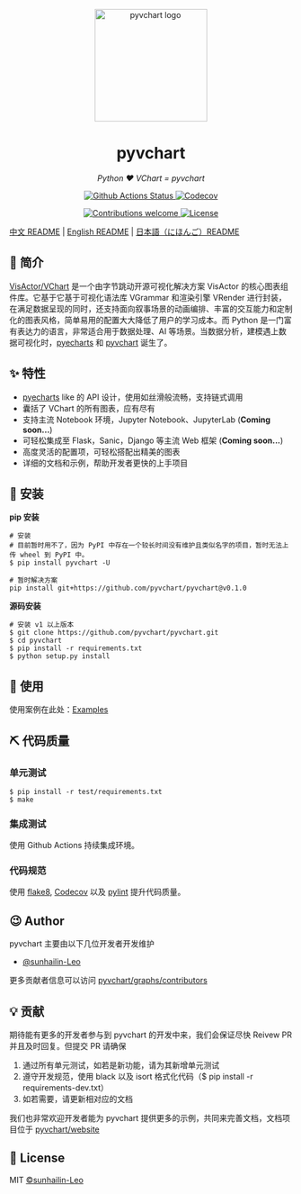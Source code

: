 <p align="center">
    <img src="https://avatars.githubusercontent.com/u/198329724?s=400&u=4b7f5199e38683f090e3be8e17cd8050bfe7c0c9&v=4" alt="pyvchart logo" width=200 height=200 />
</p>
<h1 align="center">pyvchart</h1>
<p align="center">
    <em>Python ❤️ VChart = pyvchart</em>
</p>
<p align="center">
    <a href="https://github.com/pyvchart/pyvchart/actions">
        <img src="https://github.com/pyvchart/pyvchart/actions/workflows/python-app.yml/badge.svg" alt="Github Actions Status">
    </a>
    <a href="https://codecov.io/gh/pyvchart/pyvchart" >
        <img src="https://codecov.io/gh/pyvchart/pyvchart/branch/main/graph/badge.svg?token=q4Op7n64fK" alt="Codecov"/>
    </a>
</p>
<p align="center">
    <a href="https://github.com/pyvchart/pyvchart/pulls">
        <img src="https://img.shields.io/badge/contributions-welcome-brightgreen.svg?style=flat" alt="Contributions welcome">
    </a>
    <a href="https://opensource.org/licenses/MIT">
        <img src="https://img.shields.io/badge/License-MIT-brightgreen.svg" alt="License">
    </a>
</p>

[中文 README](README.md) | [English README](README.en.md) | [日本語（にほんご）README](README.jp.md)

## 📣 简介

[VisActor/VChart](https://github.com/VisActor/VChart) 是一个由字节跳动开源可视化解决方案 VisActor 的核心图表组件库。它基于它基于可视化语法库 VGrammar 和渲染引擎 VRender 进行封装，在满足数据呈现的同时，还支持面向叙事场景的动画编排、丰富的交互能力和定制化的图表风格，简单易用的配置大大降低了用户的学习成本。而 Python 是一门富有表达力的语言，非常适合用于数据处理、AI 等场景。当数据分析，建模遇上数据可视化时，[pyecharts](https://github.com/pyecharts/pyecharts) 和 [pyvchart](https://github.com/pyvchart/pyvchart) 诞生了。

## ✨ 特性

* [pyecharts](https://github.com/pyecharts/pyecharts) like 的 API 设计，使用如丝滑般流畅，支持链式调用
* 囊括了 VChart 的所有图表，应有尽有
* 支持主流 Notebook 环境，Jupyter Notebook、JupyterLab (**Coming soon...**)
* 可轻松集成至 Flask，Sanic，Django 等主流 Web 框架 (**Coming soon...**)
* 高度灵活的配置项，可轻松搭配出精美的图表
* 详细的文档和示例，帮助开发者更快的上手项目

## 🔰 安装

**pip 安装**
```shell
# 安装
# 目前暂时用不了，因为 PyPI 中存在一个较长时间没有维护且类似名字的项目，暂时无法上传 wheel 到 PyPI 中。
$ pip install pyvchart -U

# 暂时解决方案
pip install git+https://github.com/pyvchart/pyvchart@v0.1.0
```

**源码安装**
```shell
# 安装 v1 以上版本
$ git clone https://github.com/pyvchart/pyvchart.git
$ cd pyvchart
$ pip install -r requirements.txt
$ python setup.py install
```

## 📝 使用

使用案例在此处：[Examples](https://github.com/pyvchart/chart-examples)

## ⛏ 代码质量

### 单元测试

```shell
$ pip install -r test/requirements.txt
$ make
```

### 集成测试

使用 Github Actions 持续集成环境。

### 代码规范

使用 [flake8](http://flake8.pycqa.org/en/latest/index.html), [Codecov](https://codecov.io/) 以及 [pylint](https://www.pylint.org/) 提升代码质量。

## 😉 Author

pyvchart 主要由以下几位开发者开发维护

* [@sunhailin-Leo](https://github.com/sunhailin-Leo)

更多贡献者信息可以访问 [pyvchart/graphs/contributors](https://github.com/pyvchart/pyvchart/graphs/contributors)

## 💡 贡献

期待能有更多的开发者参与到 pyvchart 的开发中来，我们会保证尽快 Reivew PR 并且及时回复。但提交 PR 请确保

1. 通过所有单元测试，如若是新功能，请为其新增单元测试
2. 遵守开发规范，使用 black 以及 isort 格式化代码（$ pip install -r requirements-dev.txt）
3. 如若需要，请更新相对应的文档

我们也非常欢迎开发者能为 pyvchart 提供更多的示例，共同来完善文档，文档项目位于 [pyvchart/website](https://github.com/pyvchart/website)

## 📃 License

MIT [©sunhailin-Leo](https://github.com/sunhailin-Leo)